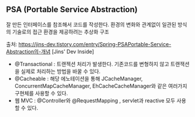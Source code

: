 ## PSA (Portable Service Abstraction)

잘 만든 인터페이스를 참조해서 코드를 작성한다. 환경의 변화와 관계없이 일관된 방식의 기술로의 접근 환경을 제공하려는 추상화 구조

출처: https://jins-dev.tistory.com/entry/Spring-PSAPortable-Service-Abstraction의-개념 [Jins' Dev Inside]

- @Transactional : 트랜젝션 처리가 발생한다. 기존코드를 변형하지 않고 트랜잭션을 실제로 처리하는 방법을 바꿀 수 있다. 
- @Cacheable : 해당 에노테이션을 통해 JCacheManager, ConcurrentMapCacheManager, EhCacheCacheManager와 같은 여러가지 구현체를 사용할 수 있다. 
- 웹 MVC : @Controller와 @RequestMapping , servlet과 reactive 모두 사용할 수 있다. 
